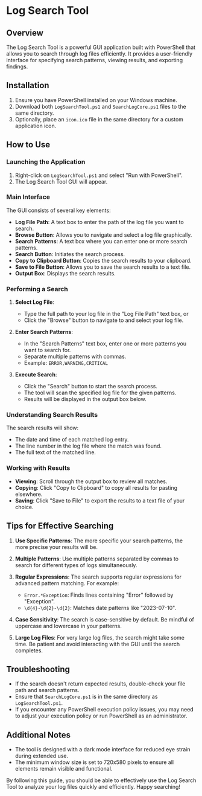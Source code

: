 # Log Search Tool

## Overview

The Log Search Tool is a powerful GUI application built with PowerShell that allows you to search through log files efficiently. It provides a user-friendly interface for specifying search patterns, viewing results, and exporting findings.

## Installation

1. Ensure you have PowerShell installed on your Windows machine.
2. Download both `LogSearchTool.ps1` and `SearchLogCore.ps1` files to the same directory.
3. Optionally, place an `icon.ico` file in the same directory for a custom application icon.

## How to Use

### Launching the Application

1. Right-click on `LogSearchTool.ps1` and select "Run with PowerShell".
2. The Log Search Tool GUI will appear.

### Main Interface

The GUI consists of several key elements:

- **Log File Path**: A text box to enter the path of the log file you want to search.
- **Browse Button**: Allows you to navigate and select a log file graphically.
- **Search Patterns**: A text box where you can enter one or more search patterns.
- **Search Button**: Initiates the search process.
- **Copy to Clipboard Button**: Copies the search results to your clipboard.
- **Save to File Button**: Allows you to save the search results to a text file.
- **Output Box**: Displays the search results.

### Performing a Search

1. **Select Log File**:
   - Type the full path to your log file in the "Log File Path" text box, or
   - Click the "Browse" button to navigate to and select your log file.

2. **Enter Search Patterns**:
   - In the "Search Patterns" text box, enter one or more patterns you want to search for.
   - Separate multiple patterns with commas.
   - Example: `ERROR,WARNING,CRITICAL`

3. **Execute Search**:
   - Click the "Search" button to start the search process.
   - The tool will scan the specified log file for the given patterns.
   - Results will be displayed in the output box below.

### Understanding Search Results

The search results will show:
- The date and time of each matched log entry.
- The line number in the log file where the match was found.
- The full text of the matched line.

### Working with Results

- **Viewing**: Scroll through the output box to review all matches.
- **Copying**: Click "Copy to Clipboard" to copy all results for pasting elsewhere.
- **Saving**: Click "Save to File" to export the results to a text file of your choice.

## Tips for Effective Searching

1. **Use Specific Patterns**: The more specific your search patterns, the more precise your results will be.

2. **Multiple Patterns**: Use multiple patterns separated by commas to search for different types of logs simultaneously.

3. **Regular Expressions**: The search supports regular expressions for advanced pattern matching. For example:
   - `Error.*Exception`: Finds lines containing "Error" followed by "Exception".
   - `\d{4}-\d{2}-\d{2}`: Matches date patterns like "2023-07-10".

4. **Case Sensitivity**: The search is case-sensitive by default. Be mindful of uppercase and lowercase in your patterns.

5. **Large Log Files**: For very large log files, the search might take some time. Be patient and avoid interacting with the GUI until the search completes.

## Troubleshooting

- If the search doesn't return expected results, double-check your file path and search patterns.
- Ensure that `SearchLogCore.ps1` is in the same directory as `LogSearchTool.ps1`.
- If you encounter any PowerShell execution policy issues, you may need to adjust your execution policy or run PowerShell as an administrator.

## Additional Notes

- The tool is designed with a dark mode interface for reduced eye strain during extended use.
- The minimum window size is set to 720x580 pixels to ensure all elements remain visible and functional.

By following this guide, you should be able to effectively use the Log Search Tool to analyze your log files quickly and efficiently. Happy searching!
